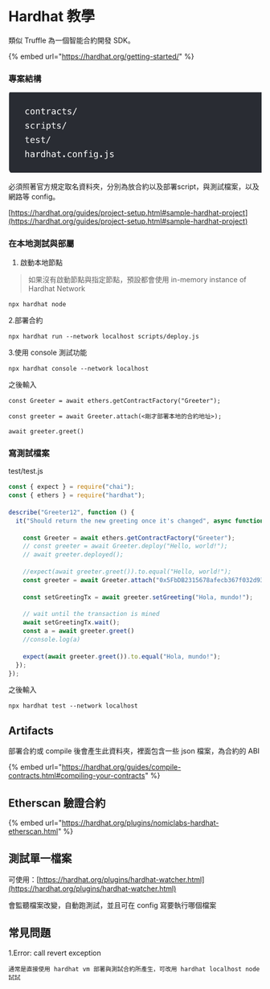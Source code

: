 # Hardhat 教學

類似 Truffle 為一個智能合約開發 SDK。

{% embed url="https://hardhat.org/getting-started/" %}

### 專案結構

![](<../.gitbook/assets/截圖 2021-09-14 下午12.09.39.png>)

必須照著官方規定取名資料夾，分別為放合約以及部署script，與測試檔案，以及網路等 config。

[https://hardhat.org/guides/project-setup.html#sample-hardhat-project](https://hardhat.org/guides/project-setup.html#sample-hardhat-project)

### 在本地測試與部屬

1. 啟動本地節點

> 如果沒有啟動節點與指定節點，預設都會使用 in-memory instance of Hardhat Network

```
npx hardhat node
```

2.部署合約

```
npx hardhat run --network localhost scripts/deploy.js
```

3.使用 console 測試功能

```
npx hardhat console --network localhost
```

之後輸入

```
const Greeter = await ethers.getContractFactory("Greeter");
```

```
const greeter = await Greeter.attach(<剛才部署本地的合約地址>);
```

```
await greeter.greet()
```

### 寫測試檔案

test/test.js

```javascript
const { expect } = require("chai");
const { ethers } = require("hardhat");

describe("Greeter12", function () {
  it("Should return the new greeting once it's changed", async function () {
    
    const Greeter = await ethers.getContractFactory("Greeter");
    // const greeter = await Greeter.deploy("Hello, world!");
    // await greeter.deployed();

    //expect(await greeter.greet()).to.equal("Hello, world!");
    const greeter = await Greeter.attach("0x5FbDB2315678afecb367f032d93F642f64180aa3");

    const setGreetingTx = await greeter.setGreeting("Hola, mundo!");

    // wait until the transaction is mined
    await setGreetingTx.wait();
    const a = await greeter.greet()
    //console.log(a)

    expect(await greeter.greet()).to.equal("Hola, mundo!");
  });
});

```

之後輸入

```
npx hardhat test --network localhost
```

## Artifacts

部署合約或 compile 後會產生此資料夾，裡面包含一些 json 檔案，為合約的 ABI

{% embed url="https://hardhat.org/guides/compile-contracts.html#compiling-your-contracts" %}

## Etherscan 驗證合約

{% embed url="https://hardhat.org/plugins/nomiclabs-hardhat-etherscan.html" %}

## 測試單一檔案

可使用：[https://hardhat.org/plugins/hardhat-watcher.html](https://hardhat.org/plugins/hardhat-watcher.html)

會監聽檔案改變，自動跑測試，並且可在 config 寫要執行哪個檔案

## 常見問題

1.Error: call revert exception

```
通常是直接使用 hardhat vm 部署與測試合約所產生，可改用 hardhat localhost node 試試
```
